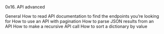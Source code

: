 0x16. API advanced



General
How to read API documentation to find the endpoints you’re looking for
How to use an API with pagination
How to parse JSON results from an API
How to make a recursive API call
How to sort a dictionary by value

